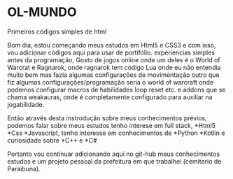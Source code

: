 # OL-MUNDO
Primeiros códigos simples de html

  Bom dia, estou começando meus estudos em Html5 e CSS3 e com isso, vou adicionar códigos aqui para usar de portifólio.
    experiencias simples antes da programação, Gosto de jogos online onde um deles é o World of Warcrat e Ragnarok, onde ragnarok tem código Lua onde eu não entendia muito bem mas fazia algumas configurações de movimentação
    outro que fiz algumas configurações/programação seria o world of warcraft onde podemos configurar macros de habilidades loop reset etc. e addons que se chama weakauras, onde é completamente configurado para auxiliar na jogabilidade.

  Então através desta instrodução sobre meus conhecimentos prévios, podemos falar sobre meus estudos tenho interese em full stack, *Html5 *Css *Javascript, tenho interesse em conhecimentos de *Python *Kotlin e curiosidade sobre *C++ e *C#

Portanto vou continuar adicionando aqui no git-hub meus conhecimentos estudos e um projeto pessoal da prefeitura em que trabalhei (cemiterio de Paraibuna).
